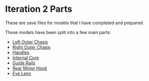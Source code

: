 # Iteration 2 Parts
These are save files for models that I have completed and prepared.

These models have been split into a few main parts:

- [Left Outer Chasis](./)
- [Right Outer Chasis](./)
- [Handles](./)
- [Internal Core](./)
- [Guide Rails](./)
- [Rear Motor Hook](./)
- [Eye Lens](./)